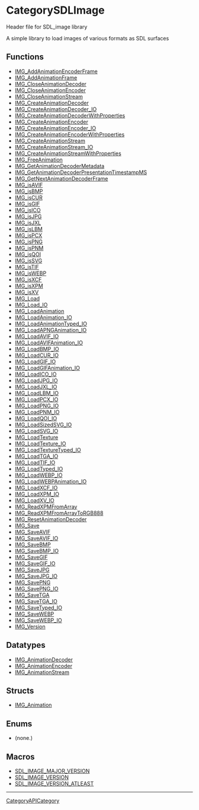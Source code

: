 # CategorySDLImage

Header file for SDL_image library

A simple library to load images of various formats as SDL surfaces

<!-- END CATEGORY DOCUMENTATION -->

## Functions

<!-- DO NOT HAND-EDIT CATEGORY LISTS, THEY ARE AUTOGENERATED AND WILL BE OVERWRITTEN, BASED ON TAGS IN INDIVIDUAL PAGE FOOTERS. EDIT THOSE INSTEAD. -->
<!-- BEGIN CATEGORY LIST: CategorySDLImage, CategoryAPIFunction -->
- [IMG_AddAnimationEncoderFrame](IMG_AddAnimationEncoderFrame)
- [IMG_AddAnimationFrame](IMG_AddAnimationFrame)
- [IMG_CloseAnimationDecoder](IMG_CloseAnimationDecoder)
- [IMG_CloseAnimationEncoder](IMG_CloseAnimationEncoder)
- [IMG_CloseAnimationStream](IMG_CloseAnimationStream)
- [IMG_CreateAnimationDecoder](IMG_CreateAnimationDecoder)
- [IMG_CreateAnimationDecoder_IO](IMG_CreateAnimationDecoder_IO)
- [IMG_CreateAnimationDecoderWithProperties](IMG_CreateAnimationDecoderWithProperties)
- [IMG_CreateAnimationEncoder](IMG_CreateAnimationEncoder)
- [IMG_CreateAnimationEncoder_IO](IMG_CreateAnimationEncoder_IO)
- [IMG_CreateAnimationEncoderWithProperties](IMG_CreateAnimationEncoderWithProperties)
- [IMG_CreateAnimationStream](IMG_CreateAnimationStream)
- [IMG_CreateAnimationStream_IO](IMG_CreateAnimationStream_IO)
- [IMG_CreateAnimationStreamWithProperties](IMG_CreateAnimationStreamWithProperties)
- [IMG_FreeAnimation](IMG_FreeAnimation)
- [IMG_GetAnimationDecoderMetadata](IMG_GetAnimationDecoderMetadata)
- [IMG_GetAnimationDecoderPresentationTimestampMS](IMG_GetAnimationDecoderPresentationTimestampMS)
- [IMG_GetNextAnimationDecoderFrame](IMG_GetNextAnimationDecoderFrame)
- [IMG_isAVIF](IMG_isAVIF)
- [IMG_isBMP](IMG_isBMP)
- [IMG_isCUR](IMG_isCUR)
- [IMG_isGIF](IMG_isGIF)
- [IMG_isICO](IMG_isICO)
- [IMG_isJPG](IMG_isJPG)
- [IMG_isJXL](IMG_isJXL)
- [IMG_isLBM](IMG_isLBM)
- [IMG_isPCX](IMG_isPCX)
- [IMG_isPNG](IMG_isPNG)
- [IMG_isPNM](IMG_isPNM)
- [IMG_isQOI](IMG_isQOI)
- [IMG_isSVG](IMG_isSVG)
- [IMG_isTIF](IMG_isTIF)
- [IMG_isWEBP](IMG_isWEBP)
- [IMG_isXCF](IMG_isXCF)
- [IMG_isXPM](IMG_isXPM)
- [IMG_isXV](IMG_isXV)
- [IMG_Load](IMG_Load)
- [IMG_Load_IO](IMG_Load_IO)
- [IMG_LoadAnimation](IMG_LoadAnimation)
- [IMG_LoadAnimation_IO](IMG_LoadAnimation_IO)
- [IMG_LoadAnimationTyped_IO](IMG_LoadAnimationTyped_IO)
- [IMG_LoadAPNGAnimation_IO](IMG_LoadAPNGAnimation_IO)
- [IMG_LoadAVIF_IO](IMG_LoadAVIF_IO)
- [IMG_LoadAVIFAnimation_IO](IMG_LoadAVIFAnimation_IO)
- [IMG_LoadBMP_IO](IMG_LoadBMP_IO)
- [IMG_LoadCUR_IO](IMG_LoadCUR_IO)
- [IMG_LoadGIF_IO](IMG_LoadGIF_IO)
- [IMG_LoadGIFAnimation_IO](IMG_LoadGIFAnimation_IO)
- [IMG_LoadICO_IO](IMG_LoadICO_IO)
- [IMG_LoadJPG_IO](IMG_LoadJPG_IO)
- [IMG_LoadJXL_IO](IMG_LoadJXL_IO)
- [IMG_LoadLBM_IO](IMG_LoadLBM_IO)
- [IMG_LoadPCX_IO](IMG_LoadPCX_IO)
- [IMG_LoadPNG_IO](IMG_LoadPNG_IO)
- [IMG_LoadPNM_IO](IMG_LoadPNM_IO)
- [IMG_LoadQOI_IO](IMG_LoadQOI_IO)
- [IMG_LoadSizedSVG_IO](IMG_LoadSizedSVG_IO)
- [IMG_LoadSVG_IO](IMG_LoadSVG_IO)
- [IMG_LoadTexture](IMG_LoadTexture)
- [IMG_LoadTexture_IO](IMG_LoadTexture_IO)
- [IMG_LoadTextureTyped_IO](IMG_LoadTextureTyped_IO)
- [IMG_LoadTGA_IO](IMG_LoadTGA_IO)
- [IMG_LoadTIF_IO](IMG_LoadTIF_IO)
- [IMG_LoadTyped_IO](IMG_LoadTyped_IO)
- [IMG_LoadWEBP_IO](IMG_LoadWEBP_IO)
- [IMG_LoadWEBPAnimation_IO](IMG_LoadWEBPAnimation_IO)
- [IMG_LoadXCF_IO](IMG_LoadXCF_IO)
- [IMG_LoadXPM_IO](IMG_LoadXPM_IO)
- [IMG_LoadXV_IO](IMG_LoadXV_IO)
- [IMG_ReadXPMFromArray](IMG_ReadXPMFromArray)
- [IMG_ReadXPMFromArrayToRGB888](IMG_ReadXPMFromArrayToRGB888)
- [IMG_ResetAnimationDecoder](IMG_ResetAnimationDecoder)
- [IMG_Save](IMG_Save)
- [IMG_SaveAVIF](IMG_SaveAVIF)
- [IMG_SaveAVIF_IO](IMG_SaveAVIF_IO)
- [IMG_SaveBMP](IMG_SaveBMP)
- [IMG_SaveBMP_IO](IMG_SaveBMP_IO)
- [IMG_SaveGIF](IMG_SaveGIF)
- [IMG_SaveGIF_IO](IMG_SaveGIF_IO)
- [IMG_SaveJPG](IMG_SaveJPG)
- [IMG_SaveJPG_IO](IMG_SaveJPG_IO)
- [IMG_SavePNG](IMG_SavePNG)
- [IMG_SavePNG_IO](IMG_SavePNG_IO)
- [IMG_SaveTGA](IMG_SaveTGA)
- [IMG_SaveTGA_IO](IMG_SaveTGA_IO)
- [IMG_SaveTyped_IO](IMG_SaveTyped_IO)
- [IMG_SaveWEBP](IMG_SaveWEBP)
- [IMG_SaveWEBP_IO](IMG_SaveWEBP_IO)
- [IMG_Version](IMG_Version)
<!-- END CATEGORY LIST -->

## Datatypes

<!-- DO NOT HAND-EDIT CATEGORY LISTS, THEY ARE AUTOGENERATED AND WILL BE OVERWRITTEN, BASED ON TAGS IN INDIVIDUAL PAGE FOOTERS. EDIT THOSE INSTEAD. -->
<!-- BEGIN CATEGORY LIST: CategorySDLImage, CategoryAPIDatatype -->
- [IMG_AnimationDecoder](IMG_AnimationDecoder)
- [IMG_AnimationEncoder](IMG_AnimationEncoder)
- [IMG_AnimationStream](IMG_AnimationStream)
<!-- END CATEGORY LIST -->

## Structs

<!-- DO NOT HAND-EDIT CATEGORY LISTS, THEY ARE AUTOGENERATED AND WILL BE OVERWRITTEN, BASED ON TAGS IN INDIVIDUAL PAGE FOOTERS. EDIT THOSE INSTEAD. -->
<!-- BEGIN CATEGORY LIST: CategorySDLImage, CategoryAPIStruct -->
- [IMG_Animation](IMG_Animation)
<!-- END CATEGORY LIST -->

## Enums

<!-- DO NOT HAND-EDIT CATEGORY LISTS, THEY ARE AUTOGENERATED AND WILL BE OVERWRITTEN, BASED ON TAGS IN INDIVIDUAL PAGE FOOTERS. EDIT THOSE INSTEAD. -->
<!-- BEGIN CATEGORY LIST: CategorySDLImage, CategoryAPIEnum -->
- (none.)
<!-- END CATEGORY LIST -->

## Macros

<!-- DO NOT HAND-EDIT CATEGORY LISTS, THEY ARE AUTOGENERATED AND WILL BE OVERWRITTEN, BASED ON TAGS IN INDIVIDUAL PAGE FOOTERS. EDIT THOSE INSTEAD. -->
<!-- BEGIN CATEGORY LIST: CategorySDLImage, CategoryAPIMacro -->
- [SDL_IMAGE_MAJOR_VERSION](SDL_IMAGE_MAJOR_VERSION)
- [SDL_IMAGE_VERSION](SDL_IMAGE_VERSION)
- [SDL_IMAGE_VERSION_ATLEAST](SDL_IMAGE_VERSION_ATLEAST)
<!-- END CATEGORY LIST -->

----
[CategoryAPICategory](CategoryAPICategory)


